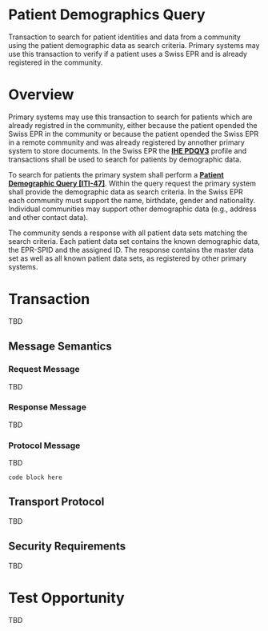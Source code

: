 # Patient Demographics Query 

Transaction to search for patient identities and data from a community using the patient demographic data as search criteria. Primary systems may use this transaction to verify if a patient uses a Swiss EPR and is already registered in the community.  

# Overview

Primary systems may use this transaction to search for patients which are already registred in the community, either because the patient opended the Swiss EPR in the community or because the patient opended the Swiss EPR in a remote community and was already registered by annother primary system to store documents. In the Swiss EPR the **[IHE PDQV3](https://profiles.ihe.net/ITI/TF/Volume1/ch-24.html)** profile and transactions shall be used to search for patients by demographic data. 

To search for patients the primary system shall perform a **[Patient Demographic Query \[ITI-47\]](https://profiles.ihe.net/ITI/TF/Volume2/ITI-47.html)**. Within the query request the primary system shall provide the demographic data as search criteria. In the Swiss EPR each community must support the name, birthdate, gender and nationality. Individual communities may support other demographic data (e.g., address and other contact data).  

The community sends a response with all patient data sets matching the search criteria. Each patient data set contains the known demographic data, the EPR-SPID and the assigned ID. The response contains the master data set as well as all known patient data sets, as registered by other primary systems.    

# Transaction 

TBD

## Message Semantics

### Request Message

TBD

### Response Message

TBD

### Protocol Message

TBD

```
code block here    
```

## Transport Protocol

TBD 

## Security Requirements  

TBD

# Test Opportunity

TBD